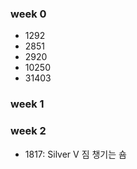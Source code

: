 ### week 0
- 1292
- 2851
- 2920
- 10250
- 31403 

### week 1
 

### week 2
- 1817: Silver V 짐 챙기는 숌
